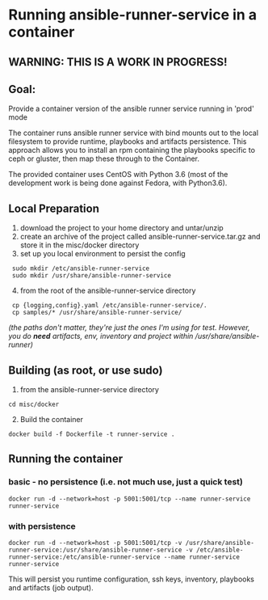 # Running ansible-runner-service in a container

## WARNING: THIS IS A WORK IN PROGRESS!

## Goal:
Provide a container version of the ansible runner service running in 'prod' mode

The container runs ansible runner service with bind mounts out to the local filesystem
to provide runtime, playbooks and artifacts persistence. This approach allows you to
install an rpm containing the playbooks specific to ceph or gluster, then map these
through to the Container.

The provided container uses CentOS with Python 3.6 (most of the development work is being done against Fedora, with Python3.6).


## Local Preparation
1. download the project to your home directory and untar/unzip
2. create an archive of the project called ansible-runner-service.tar.gz and
store it in the misc/docker directory
3. set up you local environment to persist the config
```
 sudo mkdir /etc/ansible-runner-service
 sudo mkdir /usr/share/ansible-runner-service
```
4. from the root of the ansible-runner-service directory
```
 cp {logging,config}.yaml /etc/ansible-runner-service/.
 cp samples/* /usr/share/ansible-runner-service/
```
*(the paths don't matter, they're just the ones I'm using for test. However, you do **need** artifacts, env, inventory and project within /usr/share/ansible-runner)*

## Building (as root, or use sudo)
1. from the ansible-runner-service directory
```
cd misc/docker
```
2. Build the container
```
docker build -f Dockerfile -t runner-service .
```

## Running the container
### basic - no persistence (i.e. not much use, just a quick test)
```
docker run -d --network=host -p 5001:5001/tcp --name runner-service runner-service
```

### with persistence
```
docker run -d --network=host -p 5001:5001/tcp -v /usr/share/ansible-runner-service:/usr/share/ansible-runner-service -v /etc/ansible-runner-service:/etc/ansible-runner-service --name runner-service runner-service
```

This will persist you runtime configuration, ssh keys, inventory, playbooks and artifacts (job output).

